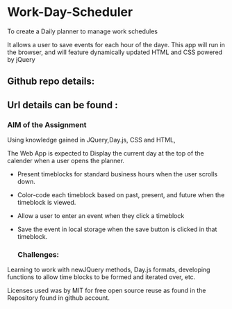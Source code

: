 # Work-Day-Scheduler
To create a Daily planner to manage work schedules


It allows a user to save events for each hour of the daye. This app will run in the browser, and will feature dynamically updated HTML and CSS powered by jQuery

## Github repo details: 

## Url details can be found : 

### AIM of the Assignment
Using knowledge gained in JQuery,Day.js, CSS and HTML,

The Web App is expected to Display the current day at the top of the calender when a user opens the planner.
 
* Present timeblocks for standard business hours when the user scrolls down.
 
* Color-code each timeblock based on past, present, and future when the timeblock is viewed.
 
* Allow a user to enter an event when they click a timeblock

* Save the event in local storage when the save button is clicked in that timeblock.
  
  ### Challenges:
Learning to work with newJQuery methods, Day.js formats, developing functions to allow time blocks to be formed and iterated over, etc.

 Licenses used was by MIT for free open source reuse as found in the Repository found in github account.
